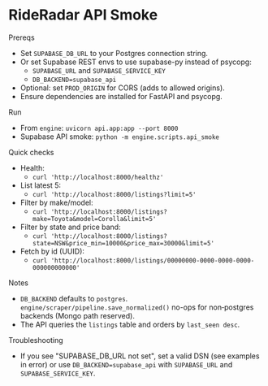 # RideRadar API Smoke

Prereqs
- Set `SUPABASE_DB_URL` to your Postgres connection string.
- Or set Supabase REST envs to use supabase-py instead of psycopg:
  - `SUPABASE_URL` and `SUPABASE_SERVICE_KEY`
  - `DB_BACKEND=supabase_api`
- Optional: set `PROD_ORIGIN` for CORS (adds to allowed origins).
- Ensure dependencies are installed for FastAPI and psycopg.

Run
- From `engine`: `uvicorn api.app:app --port 8000`
- Supabase API smoke: `python -m engine.scripts.api_smoke`

Quick checks
- Health:
  - `curl 'http://localhost:8000/healthz'`
- List latest 5:
  - `curl 'http://localhost:8000/listings?limit=5'`
- Filter by make/model:
  - `curl 'http://localhost:8000/listings?make=Toyota&model=Corolla&limit=5'`
- Filter by state and price band:
  - `curl 'http://localhost:8000/listings?state=NSW&price_min=10000&price_max=30000&limit=5'`
- Fetch by id (UUID):
  - `curl 'http://localhost:8000/listings/00000000-0000-0000-0000-000000000000'`

Notes
- `DB_BACKEND` defaults to `postgres`. `engine/scraper/pipeline.save_normalized()` no-ops for non‑postgres backends (Mongo path reserved).
- The API queries the `listings` table and orders by `last_seen desc`.

Troubleshooting
- If you see "SUPABASE_DB_URL not set", set a valid DSN (see examples in error) or use `DB_BACKEND=supabase_api` with `SUPABASE_URL` and `SUPABASE_SERVICE_KEY`.
